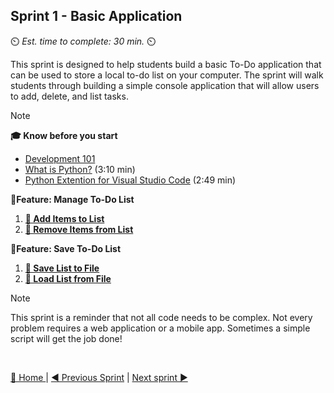## Sprint 1 - Basic Application
⏲️ _Est. time to complete: 30 min._ ⏲️

This sprint is designed to help students build a basic To-Do application that can be used to store a local to-do list on your computer.  The sprint will walk students through building a simple console application that will allow users to add, delete, and list tasks.  

> [!NOTE]
> **🎓 Know before you start**
> - [Development 101]()
> - [What is Python?](https://www.youtube.com/watch?v=7XOhibxgBlQ&list=PLlrxD0HtieHhS8VzuMCfQD4uJ9yne1mE6&index=2) (3:10 min)
> - [Python Extention for Visual Studio Code](https://www.youtube.com/watch?v=CXZYvNRIAKM&list=PLlrxD0HtieHhS8VzuMCfQD4uJ9yne1mE6&index=4) (2:49 min)
> 

**📕Feature: Manage To-Do List**
1. [**📖 Add Items to List**](/Track_1_ToDo_App/Sprint-01%20-%20Basic%20Application/Feature%201%20-%20Manage%20Todo%20List/User%20Story%201%20-%20Add%20Item%20to%20List.MD)
2. [**📖 Remove Items from List**](/Track_1_ToDo_App/Sprint-01%20-%20Basic%20Application/Feature%201%20-%20Manage%20Todo%20List/User%20Story%202%20-%20Remove%20Item%20from%20List.md) 

**📕Feature: Save To-Do List**
1. [**📖 Save List to File**](/Track_1_ToDo_App/Sprint-01%20-%20Basic%20Application/Feature%202%20-%20Save%20To-Do%20List/User%20Story%201%20-%20Save%20To-Do%20List%20to%20File.md
)
2. [**📖 Load List from File**](/Track_1_ToDo_App/Sprint-01%20-%20Basic%20Application/Feature%202%20-%20Save%20To-Do%20List/User%20Story%202%20-%20Load%20To-Do%20List%20from%20File.md)



> [!NOTE]
> This sprint is a reminder that not all code needs to be complex. Not every problem requires a web application or a mobile app. Sometimes a simple script will get the job done!

<br/>

[🔼 Home ](/Track_1_ToDo_App/README.md) | [◀ Previous Sprint](/Track_1_ToDo_App/Sprint-00%20-%20Environment%20Setup/readme.md) | [Next sprint ▶](/Track_1_ToDo_App/Sprint-02%20-%20Web%20Application/README.md)


